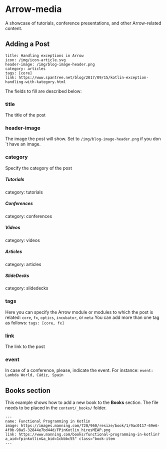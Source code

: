 # Arrow-media

A showcase of tutorials, conference presentations, and other Arrow-related content.

## Adding a Post

```
title: Handling exceptions in Arrow
icon: /img/icon-article.svg
header-image: /img/blog-image-header.png
category: articles
tags: [core]
link: https://www.spantree.net/blog/2017/09/15/kotlin-exception-handling-with-kategory.html
```
The fields to fill are described below:

### title
The title of the post
### header-image
The image the post will show.
Set to `/img/blog-image-header.png` if you don´t have an image.
### category
Specify the category of the post
##### Tutorials
category: tutorials
##### Conferences
category: conferences
##### Videos
category: videos
##### Articles
category: articles
##### SlideDecks
category: slidedecks
### tags
Here you can specify the Arrow module or modules to which the post is related: `core`, `fx`, `optics`, `incubator`, or `meta`
You can add more than one tag as follows:
`tags: [core, fx]`
### link
The link to the post
### event
In case of a conference, please, indicate the event. For instance: `event: Lambda World, Cádiz, Spain`


## Books section
This example shows how to add a new book to the **Books** section.
The file needs to be placed in the `content/_books/` folder.

```
---
name: Functional Programming in Kotlin
image: https://images.manning.com/720/960/resize/book/1/9ac0117-69e6-4f0b-98a5-32844e7bd44d/FPinKotlin_hiresMEAP.png
link: https://www.manning.com/books/functional-programming-in-kotlin?a_aid=fpinkotlin&a_bid=1cbbbc55" class="book-item
---
```
